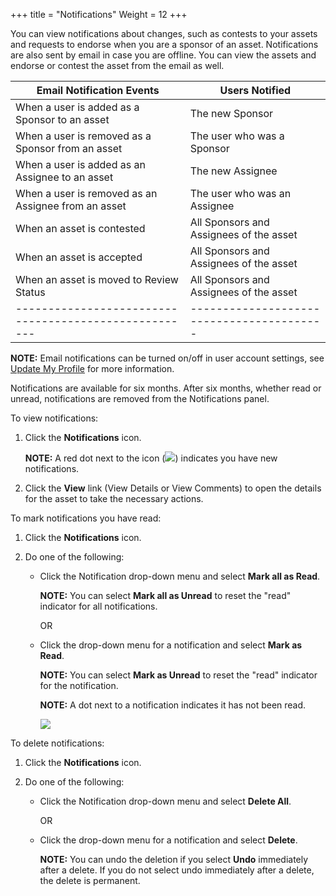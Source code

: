﻿+++
title = "Notifications"
Weight = 12
+++



You can view notifications about changes, such as contests to your
assets and requests to endorse when you are a sponsor of an asset.
Notifications are also sent by email in case you are offline. You can
view the assets and endorse or contest the asset from the email as well.
 
  Email Notification Events                             | Users Notified
  ----------------------------------------------------- |----------------------------------------
  When a user is added as a Sponsor to an asset         | The new Sponsor
  When a user is removed as a Sponsor from an asset     | The user who was a Sponsor
  When a user is added as an Assignee to an asset       | The new Assignee
  When a user is removed as an Assignee from an asset   | The user who was an Assignee
  When an asset is contested                            | All Sponsors and Assignees of the asset
  When an asset is accepted                             | All Sponsors and Assignees of the asset
  When an asset is moved to Review Status               | All Sponsors and Assignees of the asset
  ----------------------------------------------------- | -----------------------------------------

**NOTE:** Email notifications can be turned on/off in user account
settings, see [Update My Profile](Update%20My%20Profile.htm) for more
information.

Notifications are available for six months. After six months, whether
read or unread, notifications are removed from the Notifications panel.

To view notifications:

1.  Click the **Notifications** icon.

    **NOTE:** A red dot next to the icon
    (![](Resources/Images/notification_icon.png)) indicates you have new
    notifications.

2.  Click the **View** link (View Details or View Comments) to open the
    details for the asset to take the necessary actions.

To mark notifications you have read:

1.  Click the **Notifications** icon.
2.  Do one of the following:

    -   Click the Notification drop-down menu and select **Mark all as
        Read**.

        **NOTE:** You can select **Mark all as Unread** to reset the
        "read" indicator for all notifications.

        OR

    -   Click the drop-down menu for a notification and select **Mark as
        Read**.

        **NOTE:** You can select **Mark as Unread** to reset the "read"
        indicator for the notification.

        **NOTE:** A dot next to a notification indicates it has not been
        read.

        ![](Resources/Images/Notifications.png)

To delete notifications:

1.  Click the **Notifications** icon.
2.  Do one of the following:

    -   Click the Notification drop-down menu and select **Delete All**.

        OR

    -   Click the drop-down menu for a notification and select
        **Delete**.

        **NOTE:** You can undo the deletion if you select **Undo**
        immediately after a delete. If you do not select undo
        immediately after a delete, the delete is permanent.
